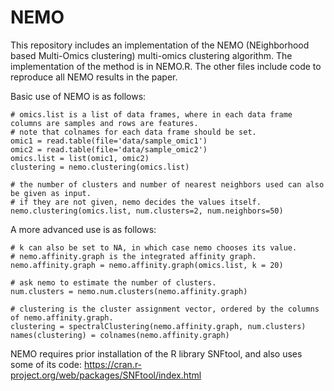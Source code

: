 # NEMO
This repository includes an implementation of the NEMO (NEighborhood based Multi-Omics clustering) multi-omics clustering algorithm.
The implementation of the method is in NEMO.R. The other files include code to reproduce all NEMO results in the paper. 

Basic use of NEMO is as follows:

```{r}
# omics.list is a list of data frames, where in each data frame columns are samples and rows are features.
# note that colnames for each data frame should be set.
omic1 = read.table(file='data/sample_omic1')
omic2 = read.table(file='data/sample_omic2')
omics.list = list(omic1, omic2)
clustering = nemo.clustering(omics.list)

# the number of clusters and number of nearest neighbors used can also be given as input.
# if they are not given, nemo decides the values itself.
nemo.clustering(omics.list, num.clusters=2, num.neighbors=50)
```
A more advanced use is as follows:
```{r}
# k can also be set to NA, in which case nemo chooses its value.
# nemo.affinity.graph is the integrated affinity graph.
nemo.affinity.graph = nemo.affinity.graph(omics.list, k = 20)

# ask nemo to estimate the number of clusters.
num.clusters = nemo.num.clusters(nemo.affinity.graph)

# clustering is the cluster assignment vector, ordered by the columns of nemo.affinity.graph.
clustering = spectralClustering(nemo.affinity.graph, num.clusters)
names(clustering) = colnames(nemo.affinity.graph)
```

NEMO requires prior installation of the R library SNFtool, and also uses some of its code:
https://cran.r-project.org/web/packages/SNFtool/index.html
